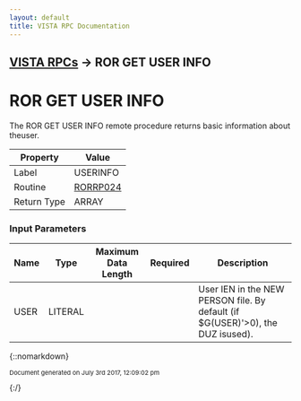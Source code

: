```yaml
---
layout: default
title: VISTA RPC Documentation
---
```


## [VISTA RPCs](TableOfContents) &#8594; ROR GET USER INFO
# ROR GET USER INFO

The ROR GET USER INFO remote procedure returns basic information about theuser.

Property | Value
--- | ---
Label | USERINFO
Routine | [RORRP024](http://code.osehra.org/dox/Routine_RORRP024_source.html)
Return Type | ARRAY


### Input Parameters

Name | Type | Maximum Data Length | Required | Description
--- | --- | --- | --- | ---
USER | LITERAL |  |  | User IEN in the NEW PERSON file. By default (if $G(USER)&#x27;&gt;0), the DUZ isused).



{::nomarkdown} <br/><p style="font-size: 11px">Document generated on July 3rd 2017, 12:09:02 pm</p>{:/}